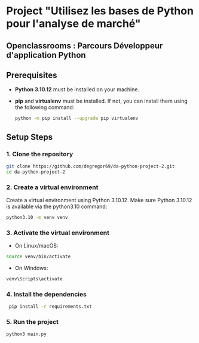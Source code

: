 # Project "Utilisez les bases de Python pour l'analyse de marché"

## Openclassrooms : Parcours Développeur d'application Python

## Prerequisites

- **Python 3.10.12** must be installed on your machine.
- **pip** and **virtualenv** must be installed. If not, you can install them using the following command:

  ```bash
  python -m pip install --upgrade pip virtualenv
  ```

## Setup Steps

### 1. Clone the repository

```bash
git clone https://github.com/degregor69/da-python-project-2.git
cd da-python-project-2
```

### 2. Create a virtual environment

Create a virtual environment using Python 3.10.12. Make sure Python 3.10.12 is available via the python3.10 command:

```bash 
python3.10 -m venv venv
```

### 3. Activate the virtual environment

- On Linux/macOS:

```bash
source venv/bin/activate
```

- On Windows:

```bash 
venv\Scripts\activate
```

### 4. Install the dependencies

```bash
 pip install -r requirements.txt
```

### 5. Run the project

```bash 
python3 main.py
```